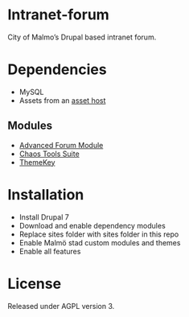 # Intranet-forum

City of Malmo’s Drupal based intranet forum.

# Dependencies
* MySQL
* Assets from an [asset host](https://github.com/malmostad/intranet-assets)

## Modules

* [Advanced Forum Module](http://drupal.org/project/advanced_forum)
* [Chaos Tools Suite](https://drupal.org/project/ctools)
* [ThemeKey](https://drupal.org/project/themekey)

# Installation

* Install Drupal 7
* Download and enable dependency modules
* Replace sites folder with sites folder in this repo
* Enable Malmö stad custom modules and themes
* Enable all features

# License
Released under AGPL version 3.
